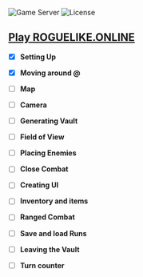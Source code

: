 ![Game Server](https://img.shields.io/badge/Server-0.0.3-orange.svg) ![License](https://img.shields.io/badge/license-%20GNU%20AGPLv3%20-brightgreen)

## **[Play ROGUELIKE.ONLINE](https://roguelike.online)**  

- [X] **Setting Up**  
- [X] **Moving around @**  
- [ ] **Map**  
- [ ] **Camera**  
- [ ] **Generating Vault**  
- [ ] **Field of View**  
- [ ] **Placing Enemies**  
- [ ] **Close Combat**  
- [ ] **Creating UI**  
- [ ] **Inventory and items**  
- [ ] **Ranged Combat**  
- [ ] **Save and load Runs**  
- [ ] **Leaving the Vault**  


- [ ] **Turn counter**
